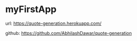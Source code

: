 # myFirstApp

url: https://quote-generation.herokuapp.com/

github: https://github.com/AbhilashDawar/quote-generation